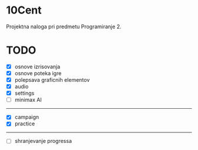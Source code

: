 # 10Cent
Projektna naloga pri predmetu Programiranje 2.

# TODO
- [x] osnove izrisovanja
- [x] osnove poteka igre
- [x] polepsava graficnih elementov
- [x] audio
- [x] settings
- [ ] minimax AI
--------------------------
- [x] campaign
- [x] practice
--------------------------
- [ ] shranjevanje progressa
